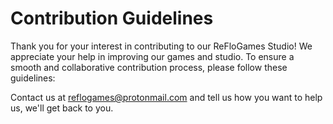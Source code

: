 # Contribution Guidelines

Thank you for your interest in contributing to our ReFloGames Studio! We appreciate your help in improving our games and studio. To ensure a smooth and collaborative contribution process, please follow these guidelines:

Contact us at [reflogames@protonmail.com](mailto:reflogames@protonmail.com) and tell us how you want to help us, we'll get back to you.
